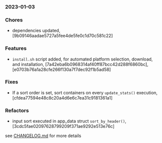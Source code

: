 ### 2023-01-03

### Chores
+ dependencies updated, [9b09146aadae5727a5fee4de5fe0c1d70c581c22]

### Features
+ `install.sh` script added, for automated platform selection, download, and installation, [7a42eba6b0968314af40ff87bcc42d288f6860bc], [e0703b76a1a28cfe266f130a7f7dec92f1b5ad58]

### Fixes
+ If a sort order is set, sort containers on every `update_stats()` execution, [cfdea77594e48c8c20a4d6e6c7ea31c9181361a1]

### Refactors
+ input sort executed in app_data struct `sort_by_header()`, [3cdc5fae02097628799209f371ae9292e513e76c]


see <a href='https://github.com/mrjackwills/oxker/blob/main/CHANGELOG.md'>CHANGELOG.md</a> for more details
